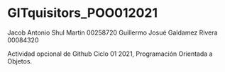 # GITquisitors_POO012021
Jacob Antonio Shul Martin 00258720 
Guillermo Josué Galdamez Rivera 00084320

Actividad opcional de Github Ciclo 01 2021, Programación Orientada a Objetos.


